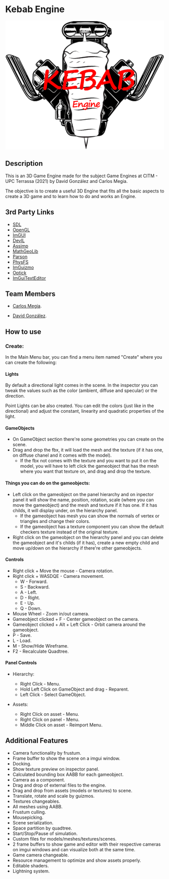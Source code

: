 # Kebab Engine

![David](/docs/Images/Kebab_engine_image.png)

## Description

This is an 3D Game Engine made for the subject Game Engines at CITM - UPC Terrassa (2021) by David González and Carlos Megia.

The objective is to create a useful 3D Engine that fits all the basic aspects to create a 3D game and to learn how to do and works an Engine.

## 3rd Party Links

- [SDL](https://www.libsdl.org/)
- [OpenGL](https://www.opengl.org/)
- [ImGUI](https://github.com/ocornut/imgui)
- [DevIL](http://openil.sourceforge.net/)
- [Assimp](https://github.com/assimp/assimp)
- [MathGeoLib](https://github.com/juj/MathGeoLib)
- [Parson](https://github.com/kgabis/parson)
- [PhysFS](https://github.com/icculus/physfs)
- [ImGuizmo](https://github.com/CedricGuillemet/ImGuizmo)
- [Optick](https://github.com/bombomby/optick)
- [ImGuiTextEditor](https://github.com/BalazsJako/ImGuiColorTextEdit)

## Team Members

- [Carlos Megia](https://github.com/Chuchocoronel).

- [David González](https://github.com/MagiX7).

## How to use

### Create:

In the Main Menu bar, you can find a menu item named "Create" where you can create the following:

#### Lights

By default a directional light comes in the scene. In the inspector you can tweak the values such as the color (ambient, diffuse and specular) or the direction.

Point Lights can be also created. You can edit the colors (just like in the directional) and adjust the constant, linearity and quadratic properties of the light.

#### GameObjects

- On GameObject section there're some geometries you can create on the scene.
- Drag and drop the fbx, it will load the mesh and the texture (if it has one, on diffuse chanel and it comes with the model).
  * If the fbx not comes with the texture and you want to put it on the model, you will have to left click the gameobject that has the mesh where you want that texture on, and drag and drop the texture.

#### Things you can do on the gameobjects:

- Left click on the gameobject on the panel hierarchy and on inpector panel it will show the name, position, rotation, scale (where you can move the gameobject) and the mesh and texture if it has one. If it has childs, it will display under, on the hierarchy panel.
  * If the gameobject has mesh you can show the normals of vertex or triangles and change their colors.
  * If the gameobject has a texture component you can show the default checkers texture instead of the original texture.
- Right click on the gameobject on the hierarchy panel and you can delete the gameobject and it's childs (if it has), create a new empty child and move up/down on the hierarchy if there're other gameobjects.

#### Controls

- Right click + Move the mouse - Camera rotation.
- Right click + WASDQE - Camera movement.
  * W - Forward.
  * S - Backward.
  * A - Left.
  * D - Right.
  * E - Up.
  * Q - Down.
- Mouse Wheel - Zoom in/out camera.
- Gameobject clicked + F - Center gameobject on the camera.
- Gameobject clicked + Alt + Left Click - Orbit camera around the gameobject.
- P - Save.
- L - Load.
- M - Show/Hide Wireframe.
- F2 - Recalculate Quadtree.

#### Panel Controls

- Hierarchy:
  * Right Click - Menu.
  * Hold Left Click on GameObject and drag - Reparent.
  * Left Click - Select GameObject.

- Assets:
  * Right Click on asset - Menu.
  * Right Click on panel - Menu.
  * Middle Click on asset - Reimport Menu.

## Additional Features

- Camera functionality by frustum.
- Frame buffer to show the scene on a imgui window.
- Docking.
- Show texture preview on inspector panel.
- Calculated bounding box AABB for each gameobject.
- Camera as a component.
- Drag and drop of external files to the engine.
- Drag and drop from assets (models or textures) to scene.
- Translate, rotate and scale by guizmos.
- Textures changeables.
- All meshes using AABB.
- Frustum culling.
- Mousepicking.
- Scene serialization.
- Space partition by quadtree.
- Start/Stop/Pause of simulation.
- Custom files for models/meshes/textures/scenes.
- 2 frame buffers to show game and editor with their respective cameras on imgui windows and can visualize both at the same time.
- Game camera changeable.
- Resource management to optimize and show assets properly.
- Editable shaders.
- Lightning system.
